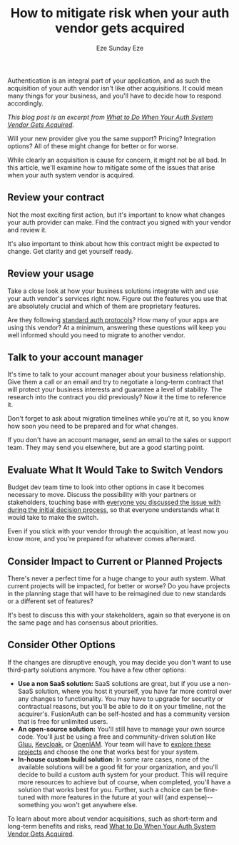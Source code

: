 ﻿---
layout: blog-post
title: How to mitigate risk when your auth vendor gets acquired
description: What risk mitigation steps can you take when your auth vendor is acquired?
author: Eze Sunday Eze
image: blogs/mitigate-risks-auth-vendor-acquired/how-to-mitigate-risk-when-your-auth-vendor-gets-acquired-header-image.png
category: blog
excerpt_separator: "<!--more-->"
---

Authentication is an integral part of your application, and as such the acquisition of your auth vendor isn't like other acquisitions. It could mean many things for your business, and you'll have to decide how to respond accordingly.

<!--more-->

_This blog post is an excerpt from [What to Do When Your Auth System Vendor Gets Acquired](/learn/expert-advice/identity-basics/what-to-do-when-auth-system-vendor-acquired)._

Will your new provider give you the same support? Pricing? Integration options? All of these might change for better or for worse.

While clearly an acquisition is cause for concern, it might not be all bad. In this article, we'll examine how to mitigate some of the issues that arise when your auth system vendor is acquired.  

## Review your contract

Not the most exciting first action, but it's important to know what changes your auth provider can make. Find the contract you signed with your vendor and review it. 

It's also important to think about how this contract might be expected to change. Get clarity and get yourself ready.

## Review your usage

Take a close look at how your business solutions integrate with and use your auth vendor's services right now. Figure out the features you use that are absolutely crucial and which of them are proprietary features. 

Are they following [standard auth protocols](/learn/expert-advice/oauth/value-standards-compliant-authentication)? How many of your apps are using this vendor? At a minimum, answering these questions will keep you well informed should you need to migrate to another vendor.

## Talk to your account manager

It's time to talk to your account manager about your business relationship. Give them a call or an email and try to negotiate a long-term contract that will protect your business interests and guarantee a level of stability. The research into the contract you did previously? Now it the time to reference it.

Don't forget to ask about migration timelines while you're at it, so you know how soon you need to be prepared and for what changes.

If you don't have an account manager, send an email to the sales or support team. They may send you elsewhere, but are a good starting point.

## Evaluate What It Would Take to Switch Vendors
 
Budget dev team time to look into other options in case it becomes necessary to move. Discuss the possibility with your partners or stakeholders, touching base with [everyone you discussed the issue with during the initial decision process](/learn/expert-advice/identity-basics/outsource-auth-system-blueprint), so that everyone understands what it would take to make the switch. 

Even if you stick with your vendor through the acquisition, at least now you know more, and you're prepared for whatever comes afterward. 

## Consider Impact to Current or Planned Projects

There's never a perfect time for a huge change to your auth system. What current projects will be impacted, for better or worse? Do you have projects in the planning stage that will have to be reimagined due to new standards or a different set of features? 

It's best to discuss this with your stakeholders, again so that everyone is on the same page and has consensus about priorities.

## Consider Other Options

If the changes are disruptive enough, you may decide you don't want to use third-party solutions anymore. You have a few other options:

* **Use a non SaaS solution:** SaaS solutions are great, but if you use a non-SaaS solution, where you host it yourself, you have far more control over any changes to functionality. You may have to upgrade for security or contractual reasons, but you'll be able to do it on your timeline, not the acquirer's. FusionAuth can be self-hosted and has a community version that is free for unlimited users.
* **An open-source solution:** You'll still have to manage your own source code. You'll just be using a free and community-driven solution like [Gluu](https://gluu.org), [Keycloak](https://www.keycloak.org/index.html), or [OpenIAM](https://www.openiam.com/). Your team will have to [explore these projects](/learn/expert-advice/identity-basics/open-source-vs-commercial) and choose the one that works best for your system.
* **In-house custom build solution:** In some rare cases, none of the available solutions will be a good fit for your organization, and you'll decide to build a custom auth system for your product. This will require more resources to achieve but of course, when completed, you'll have a solution that works best for you. Further, such a choice can be fine-tuned with more features in the future at your will (and expense)--something you won't get anywhere else.

To learn about more about vendor acquisitions, such as short-term and long-term benefits and risks, read [What to Do When Your Auth System Vendor Gets Acquired](/learn/expert-advice/identity-basics/what-to-do-when-auth-system-vendor-acquired).
